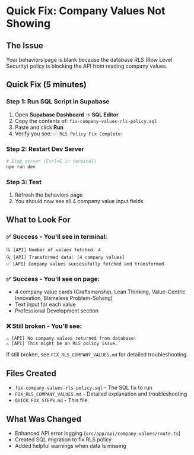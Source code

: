# Quick Fix: Company Values Not Showing

## The Issue
Your behaviors page is blank because the database RLS (Row Level Security) policy is blocking the API from reading company values.

## Quick Fix (5 minutes)

### Step 1: Run SQL Script in Supabase
1. Open **Supabase Dashboard** → **SQL Editor**
2. Copy the contents of: `fix-company-values-rls-policy.sql`
3. Paste and click **Run**
4. Verify you see: `✅ RLS Policy Fix Complete!`

### Step 2: Restart Dev Server
```bash
# Stop server (Ctrl+C in terminal)
npm run dev
```

### Step 3: Test
1. Refresh the behaviors page
2. You should now see all 4 company value input fields

## What to Look For

### ✅ Success - You'll see in terminal:
```
🔍 [API] Number of values fetched: 4
🔍 [API] Transformed data: [4 company values]
✅ [API] Company values successfully fetched and transformed
```

### ✅ Success - You'll see on page:
- 4 company value cards (Craftsmanship, Lean Thinking, Value-Centric Innovation, Blameless Problem-Solving)
- Text input for each value
- Professional Development section

### ❌ Still broken - You'll see:
```
⚠️ [API] No company values returned from database!
⚠️ [API] This might be an RLS policy issue.
```

If still broken, see `FIX_RLS_COMPANY_VALUES.md` for detailed troubleshooting.

## Files Created
- `fix-company-values-rls-policy.sql` - The SQL fix to run
- `FIX_RLS_COMPANY_VALUES.md` - Detailed explanation and troubleshooting
- `QUICK_FIX_STEPS.md` - This file

## What Was Changed
- Enhanced API error logging (`src/app/api/company-values/route.ts`)
- Created SQL migration to fix RLS policy
- Added helpful warnings when data is missing

